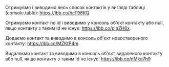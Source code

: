 Отримуємо і виводимо весь список контактів у вигляді таблиці (console.table):
https://ibb.co/hcT98KQ


Отримуємо контакт по id і виводимо у консоль об'єкт контакту або null, якщо контакту з таким id не існує: https://ibb.co/pjqZH6x


Додаємо контакт та виводимо в консоль об'єкт новоствореного контакту:
https://ibb.co/MZKtP4m

Видаляємо контакт та виводимо в консоль об'єкт видаленого контакту або null, якщо контакту з таким id не існує:
https://ibb.co/nMkd7h9
